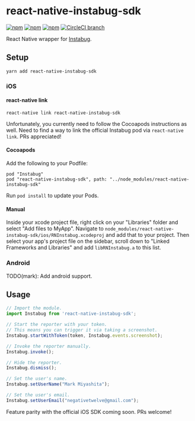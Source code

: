 # react-native-instabug-sdk

[![npm](https://img.shields.io/npm/v/react-native-instabug-sdk.svg)](https://www.npmjs.com/package/react-native-instabug-sdk)
[![npm](https://img.shields.io/npm/dt/react-native-instabug-sdk.svg)](https://www.npmjs.com/package/react-native-instabug-sdk)
[![npm](https://img.shields.io/npm/l/react-native-instabug-sdk.svg)](https://github.com/negativetwelve/react-native-instabug-sdk/blob/master/LICENSE)
[![CircleCI branch](https://img.shields.io/circleci/project/github/negativetwelve/react-native-instabug-sdk/master.svg)](https://circleci.com/gh/negativetwelve/react-native-instabug-sdk)

React Native wrapper for [Instabug](https://instabug.com/).

## Setup

```
yarn add react-native-instabug-sdk
```

### iOS

#### react-native link

```
react-native link react-native-instabug-sdk
```

Unfortunately, you currently need to follow the Cocoapods instructions as well. Need to find a way to link the official Instabug pod via `react-native link`. PRs appreciated!

#### Cocoapods

Add the following to your Podfile:

```
pod "Instabug"
pod "react-native-instabug-sdk", path: "../node_modules/react-native-instabug-sdk"
```

Run `pod install` to update your Pods.

#### Manual

Inside your xcode project file, right click on your "Libraries" folder and select "Add files to MyApp". Navigate to `node_modules/react-native-instabug-sdk/ios/RNInstabug.xcodeproj` and add that to your project. Then select your app's project file on the sidebar, scroll down to "Linked Frameworks and Libraries" and add `libRNInstabug.a` to this list.

### Android

TODO(mark): Add android support.

## Usage

```js
// Import the module.
import Instabug from 'react-native-instabug-sdk';

// Start the reporter with your token.
// This means you can trigger it via taking a screenshot.
Instabug.startWithToken(token, Instabug.events.screenshot);

// Invoke the reporter manually.
Instabug.invoke();

// Hide the reporter.
Instabug.dismiss();

// Set the user's name.
Instabug.setUserName("Mark Miyashita");

// Set the user's email.
Instabug.setUserEmail("negativetwelve@gmail.com");
```

Feature parity with the official iOS SDK coming soon. PRs welcome!
